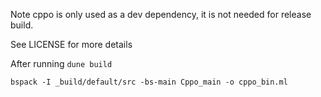 Note cppo is only used as a dev dependency, 
it is not needed for release build.

See LICENSE for more details

After running `dune build`
```
bspack -I _build/default/src -bs-main Cppo_main -o cppo_bin.ml
```